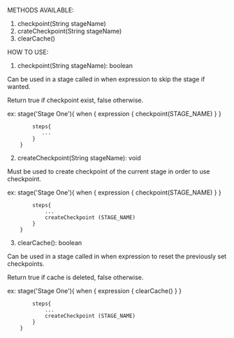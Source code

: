 
METHODS AVAILABLE:
1. checkpoint(String stageName)
2. crateCheckpoint(String stageName)
3. clearCache()

HOW TO USE:

1. checkpoint(String stageName): boolean

Can be used in a stage called in when expression to skip the stage if wanted.

Return true if checkpoint exist, false otherwise.

ex: 
stage('Stage One'){
            when { expression { checkpoint(STAGE_NAME) }
            }
            
            steps{
               ...
            }
        }


2. createCheckpoint(String stageName): void

Must be used to create checkpoint of the current stage in order to use checkpoint.

ex:
stage('Stage One'){
            when { expression { checkpoint(STAGE_NAME) }
            }
            
            steps{
                ...
                createCheckpoint (STAGE_NAME)
            }
        }
        
3. clearCache(): boolean

Can be used in a stage called in when expression to reset the previously set checkpoints.

Return true if cache is deleted, false otherwise.

ex: 
 stage('Stage One'){
            when { expression { clearCache() }
            }
            
            steps{
                ...
                createCheckpoint (STAGE_NAME)
            }
        }
            
            

